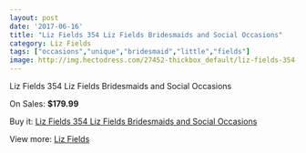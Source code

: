 ```yaml
---
layout: post
date: '2017-06-16'
title: "Liz Fields 354 Liz Fields Bridesmaids and Social Occasions"
category: Liz Fields
tags: ["occasions","unique","bridesmaid","little","fields"]
image: http://img.hectodress.com/27452-thickbox_default/liz-fields-354-liz-fields-bridesmaids-and-social-occasions.jpg
---
```

Liz Fields 354 Liz Fields Bridesmaids and Social Occasions

On Sales: **$179.99**
<a href="https://www.hectodress.com/liz-fields/12771-liz-fields-354-liz-fields-bridesmaids-and-social-occasions.html"><amp-img layout="responsive" width="600" height="600" src="//img.hectodress.com/27452-thickbox_default/liz-fields-354-liz-fields-bridesmaids-and-social-occasions.jpg" alt="Liz Fields 354 Liz Fields Bridesmaids and Social Occasions 0" /></a>
<a href="https://www.hectodress.com/liz-fields/12771-liz-fields-354-liz-fields-bridesmaids-and-social-occasions.html"><amp-img layout="responsive" width="600" height="600" src="//img.hectodress.com/27453-thickbox_default/liz-fields-354-liz-fields-bridesmaids-and-social-occasions.jpg" alt="Liz Fields 354 Liz Fields Bridesmaids and Social Occasions 1" /></a>

Buy it: [Liz Fields 354 Liz Fields Bridesmaids and Social Occasions](https://www.hectodress.com/liz-fields/12771-liz-fields-354-liz-fields-bridesmaids-and-social-occasions.html "Liz Fields 354 Liz Fields Bridesmaids and Social Occasions")

View more: [Liz Fields](https://www.hectodress.com/195-liz-fields "Liz Fields")
